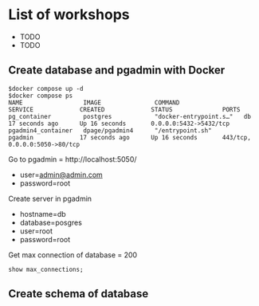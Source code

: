 # List of workshops
* TODO
* TODO

## Create database and pgadmin with Docker
```
$docker compose up -d
$docker compose ps
NAME                 IMAGE               COMMAND                  SERVICE             CREATED             STATUS              PORTS
pg_container         postgres            "docker-entrypoint.s…"   db                  17 seconds ago      Up 16 seconds       0.0.0.0:5432->5432/tcp
pgadmin4_container   dpage/pgadmin4      "/entrypoint.sh"         pgadmin             17 seconds ago      Up 16 seconds       443/tcp, 0.0.0.0:5050->80/tcp
```

Go to pgadmin = http://localhost:5050/
* user=admin@admin.com
* password=root

Create server in pgadmin
* hostname=db
* database=posgres
* user=root
* password=root

Get max connection of database = 200
```
show max_connections;
```

## Create schema of database